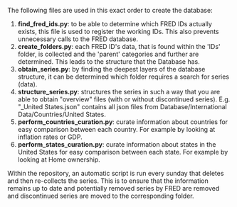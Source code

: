 The following files are used in this exact order to create the database:
1. **find_fred_ids.py**: to be able to determine which FRED IDs actually exists, this file is used to register the working IDs. This also prevents unnecessary calls to the FRED database.
2. **create_folders.py**: each FRED ID's data, that is found within the 'IDs' folder, is collected and the 'parent' categories and further are determined. This leads to the structure that the Database has.
3. **obtain_series.py**: by finding the deepest layers of the database structure, it can be determined which folder requires a search for series (data).
4. **structure_series.py**: structures the series in such a way that you are able to obtain "overview" files (with or without discontinued series). E.g. "_United States.json" contains all json files from Database/International Data/Countries/United States.
5. **perform_countries_curation.py**: curate information about countries for easy comparison between each country. For example by looking at inflation rates or GDP.
6. **perform_states_curation.py**: curate information about states in the United States for easy comparison between each state. For example by looking at Home ownership.

Within the repository, an automatic script is run every sunday that deletes and then re-collects the series. This is to 
ensure that the information remains up to date and potentially removed series by FRED are removed and discontinued 
series are moved to the corresponding folder.